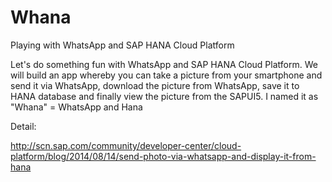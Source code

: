 Whana
=====

Playing with WhatsApp and SAP HANA Cloud Platform

Let's do something fun with WhatsApp and SAP HANA Cloud Platform. We will build an app whereby you can take a picture from your smartphone and send it via WhatsApp, download the picture from WhatsApp, save it to HANA database and finally view the picture from the SAPUI5. I named it as "Whana" = WhatsApp and Hana

Detail:

http://scn.sap.com/community/developer-center/cloud-platform/blog/2014/08/14/send-photo-via-whatsapp-and-display-it-from-hana
